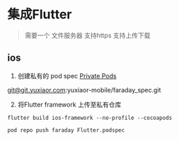 # 集成Flutter

> 需要一个 文件服务器 支持https 支持上传下载

## ios

1. 创建私有的 pod spec
[Private Pods](https://guides.cocoapods.org/making/private-cocoapods.html)

git@git.yuxiaor.com:yuxiaor-mobile/faraday_spec.git

2. 将Flutter framework 上传至私有仓库

```
flutter build ios-framework --no-profile --cocoapods

pod repo push faraday Flutter.podspec
```